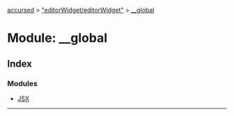 [accursed](../README.md) > ["editorWidget/editorWidget"](../modules/_editorwidget_editorwidget_.md) > [__global](../modules/_editorwidget_editorwidget_.__global.md)

# Module: __global

## Index

### Modules

* [JSX](_editorwidget_editorwidget_.__global.jsx.md)

---

